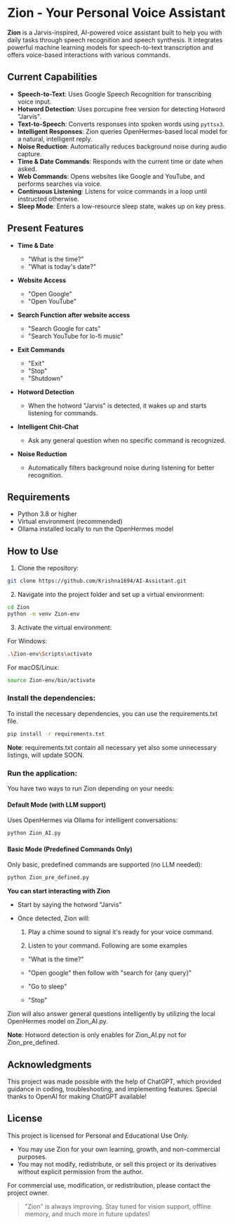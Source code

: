 # Zion - Your Personal Voice Assistant

**Zion** is a Jarvis-inspired, AI-powered voice assistant built to help you with daily tasks through speech recognition and speech synthesis. It integrates powerful machine learning models for speech-to-text transcription and offers voice-based interactions with various commands.

## Current Capabilities

- **Speech-to-Text**: Uses Google Speech Recognition for transcribing voice input.
- **Hotword Detection**: Uses porcupine free version for detecting Hotword "Jarvis".
- **Text-to-Speech**: Converts responses into spoken words using `pyttsx3`.
- **Intelligent Responses**: Zion queries OpenHermes-based local model for a natural, intelligent reply.
- **Noise Reduction**:  Automatically reduces background noise during audio capture.
- **Time & Date Commands**: Responds with the current time or date when asked.
- **Web Commands**: Opens websites like Google and YouTube, and performs searches via voice.
- **Continuous Listening**: Listens for voice commands in a loop until instructed otherwise.
- **Sleep Mode**: Enters a low-resource sleep state, wakes up on key press.

## Present Features

- **Time & Date**
  - "What is the time?"
  - "What is today's date?"

- **Website Access**
  - "Open Google"
  - "Open YouTube"

- **Search Function after website access**
  - "Search Google for cats"
  - "Search YouTube for lo-fi music"

- **Exit Commands**
  - "Exit"
  - "Stop"
  - "Shutdown"

- **Hotword Detection**
  - When the hotword "Jarvis" is detected, it wakes up and starts listening for commands.

- **Intelligent Chit-Chat**
  - Ask any general question when no specific command is recognized.

- **Noise Reduction**
  - Automatically filters background noise during listening for better recognition.

## Requirements

- Python 3.8 or higher
- Virtual environment (recommended)
- Ollama installed locally to run the OpenHermes model

## How to Use

1. Clone the repository:

```bash
git clone https://github.com/Krishna1694/AI-Assistant.git
```
2. Navigate into the project folder and set up a virtual environment:

```bash
cd Zion
python -m venv Zion-env
```
3. Activate the virtual environment:

For Windows:

```bash
.\Zion-env\Scripts\activate
```

For macOS/Linux:
```bash
source Zion-env/bin/activate
```

### Install the dependencies:

To install the necessary dependencies, you can use the requirements.txt file.

```bash
pip install -r requirements.txt
```
**Note**: requirements.txt contain all necessary yet also some unnecessary listings, will update SOON.

### Run the application:

You have two ways to run Zion depending on your needs:

#### Default Mode (with LLM support)
Uses OpenHermes via Ollama for intelligent conversations:

```bash
python Zion_AI.py
```

#### Basic Mode (Predefined Commands Only)
Only basic, predefined commands are supported (no LLM needed):

```bash
python Zion_pre_defined.py
```


**You can start interacting with Zion**

- Start by saying the hotword "Jarvis"

- Once detected, Zion will:

  1. Play a chime sound to signal it's ready for your voice command.

  2. Listen to your command. Following are some examples

    - "What is the time?"

    - "Open google" then follow with "search for {any query}"

    - "Go to sleep"

    - "Stop"

Zion will also answer general questions intelligently by utilizing the local OpenHermes model on Zion_AI.py.

**Note**: Hotword detection is only enables for Zion_AI.py not for Zion_pre_defined.

## Acknowledgments
This project was made possible with the help of ChatGPT, which provided guidance in coding, troubleshooting, and implementing features. Special thanks to OpenAI for making ChatGPT available!

## License
This project is licensed for Personal and Educational Use Only.

- You may use Zion for your own learning, growth, and non-commercial purposes.
- You may not modify, redistribute, or sell this project or its derivatives without explicit permission from the author.

For commercial use, modification, or redistribution, please contact the project owner.

> "Zion" is always improving. Stay tuned for vision support, offline memory, and much more in future updates!